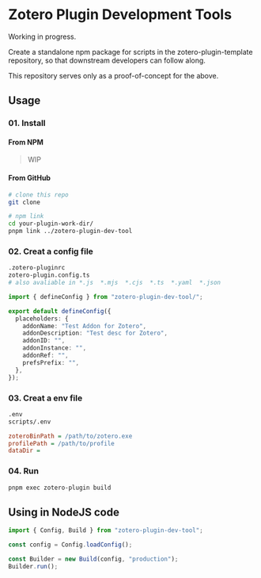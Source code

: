 # Zotero Plugin Development Tools

Working in progress.

Create a standalone npm package for scripts in the zotero-plugin-template repository, so that downstream developers can follow along.

This repository serves only as a proof-of-concept for the above.

## Usage

### 01. Install

#### From NPM

> WIP

#### From GitHub

```bash
# clone this repo
git clone 

# npm link
cd your-plugin-work-dir/
pnpm link ../zotero-plugin-dev-tool

```

### 02. Creat a config file

```bash
.zotero-pluginrc
zotero-plugin.config.ts
# also avaliable in *.js  *.mjs  *.cjs  *.ts  *.yaml  *.json
```

```ts
import { defineConfig } from "zotero-plugin-dev-tool/";

export default defineConfig({
  placeholders: {
    addonName: "Test Addon for Zotero",
    addonDescription: "Test desc for Zotero",
    addonID: "",
    addonInstance: "",
    addonRef: "",
    prefsPrefix: "",
  },
});
```

### 03. Creat a env file

```bash
.env
scripts/.env
```

```ini
zoteroBinPath = /path/to/zotero.exe
profilePath = /path/to/profile
dataDir = 
```

### 04. Run

```bash
pnpm exec zotero-plugin build
```

## Using in NodeJS code

```ts
import { Config, Build } from "zotero-plugin-dev-tool";

const config = Config.loadConfig();

const Builder = new Build(config, "production");
Builder.run();
```
